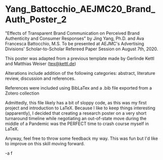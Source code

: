 # Yang_Battocchio_AEJMC20_Brand_Auth_Poster_2
"Effects of Transparent Brand Communication on Perceived Brand Authenticity and Consumer Responses" by Jing Yang, Ph.D. and Ava Francesca Battocchio, M.S. 
To be presented at AEJMC's Advertising Divisions' Scholar-to-Scholar Refereed Paper Session on August 7th, 2020. 

This poster was adapted from a previous template made by Gerlinde Kettl and Matthias Weiser (tex@kettl.de)

Alterations include addition of the following categories: abstract, literature review, discussion and references.

References were included using BibLaTex and a .bib file exported from a Zotero collection

Admittedly, this file likely has a bit of sloppy code, as this was my first project and introduction to LaTeX. Because I like to keep things interesting (apparently), I decided that creating a research poster on a very short turnaround timeline while negotiating an out-of-state move during the middle of a Pandemic was the PERFECT time to crash course myself in LaTeX. 

Anyway, feel free to throw some feedback my way. This was fun but I'd like to improve on this skill moving forward.

-a f 
